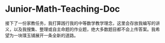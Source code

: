 # Junior-Math-Teaching-Doc
接下了一份家教任务，我打算践行我的中等数学教学理念，这里会存放我编写的讲义，以及我搜集、整理或自主命题的作业题，绝大多数题目都不会上传答案。我希望为一块璞玉铺展开一条全新的道路。
